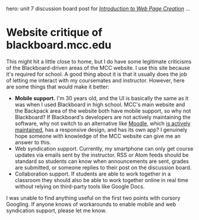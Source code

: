 hero: unit 7 discussion board post for <em><a href="../MCC-COMW100">Introduction to Web Page Creation</a></em>
...

# Website critique of blackboard.mcc.edu

This might hit a little close to home, but I do have some legitimate criticisms of the Blackboard-driven areas of the MCC website. I use this site because it's required for school. A good thing about it is that it usually does the job of letting me interact with my coursemates and instructor. However, here are some things that would make it better:

- **Mobile support.** I'm 30 years old, and the UI is basically the same as it was when I used Blackboard in high school. MCC's main website and the Backpack area of the website both have mobile support, so why not Blackboard? If Blackboard's developers are not actively maintaining the software, why not switch to an alternative like [Moodle](https://docs.moodle.org/35/en/About_Moodle), which [is actively maintained](https://github.com/moodle/moodle/releases), has a responsive design, and has its own app? I genuinely hope someone with knowledge of the MCC website can give me an answer to this.
- Web syndication support. Currently, my smartphone can only get course updates via emails sent by the instructor. RSS or Atom feeds should be standard so students can know when announcements are sent, grades are submitted, or someone replies to their post on the discussion board.
- Collaboration support. If students are able to work together in a classroom they should also be able to work together online in real time without relying on third-party tools like Google Docs.

I was unable to find anything useful on the first two points with cursory Googling. If anyone knows of workarounds to enable mobile and web syndication support, please let me know.
